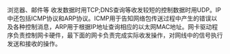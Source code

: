 浏览器、邮件等 收发数据时用TCP;DNS查询等收发较短的控制数据时用UDP。IP中还包括ICMP协议和ARP协议。ICMP用于告知网络包传送过程中产生的错误以及各种控制消息，ARP用于根据IP地址查询相应的以太网MAC地址。网卡驱动程序负责控制网卡硬件，最下面的网卡负责完成实际收发操作，对网线中的信号执行发送和接收的操作。
